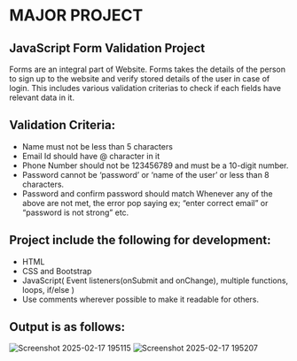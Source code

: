 # MAJOR PROJECT
## JavaScript Form Validation Project
Forms are an integral part of Website. Forms takes the details of the person to sign up to the website and verify stored details of the user in case of login. This includes various validation criterias to check if each fields have relevant data in it.
## Validation Criteria:
*	Name must not be less than 5 characters
*	Email Id should have @ character in it
*	Phone Number should not be 123456789 and must be a 10-digit number.
*	Password cannot be ‘password’ or ‘name of the user’ or less than 8 characters.
*	Password and confirm password should match
Whenever any of the above are not met, the error pop saying ex; “enter correct email” or “password is not strong” etc.
## Project include the following for development:
*	HTML
*	CSS and Bootstrap
*	JavaScript( Event listeners(onSubmit and onChange), multiple functions, loops,
if/else )
*	Use comments wherever possible to make it readable for others.
## Output is as follows:
![Screenshot 2025-02-17 195115 ](https://github.com/user-attachments/assets/96734c44-68b1-4a4f-bb83-27ab44fdd00d)
![Screenshot 2025-02-17 195207](https://github.com/user-attachments/assets/2258f51a-7655-4c65-ac0c-bee9d464a230)
